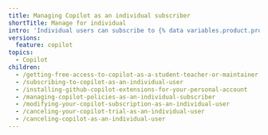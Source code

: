 ```yaml
---
title: Managing Copilot as an individual subscriber
shortTitle: Manage for individual
intro: 'Individual users can subscribe to {% data variables.product.prodname_copilot_individuals_short %} for personal use.'
versions:
  feature: copilot
topics:
  - Copilot
children:
  - /getting-free-access-to-copilot-as-a-student-teacher-or-maintainer
  - /subscribing-to-copilot-as-an-individual-user
  - /installing-github-copilot-extensions-for-your-personal-account
  - /managing-copilot-policies-as-an-individual-subscriber
  - /modifying-your-copilot-subscription-as-an-individual-user
  - /canceling-your-copilot-trial-as-an-individual-user
  - /canceling-copilot-as-an-individual-user
---
```

